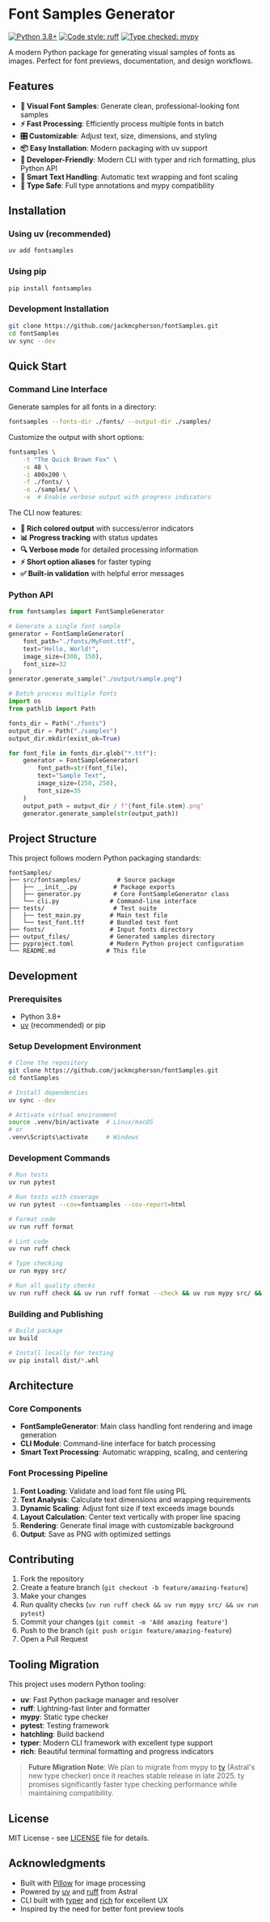 # Font Samples Generator

[![Python 3.8+](https://img.shields.io/badge/python-3.8+-blue.svg)](https://www.python.org/downloads/)
[![Code style: ruff](https://img.shields.io/endpoint?url=https://raw.githubusercontent.com/astral-sh/ruff/main/assets/badge/v2.json)](https://github.com/astral-sh/ruff)
[![Type checked: mypy](https://img.shields.io/badge/type--checked-mypy-blue.svg)](https://mypy-lang.org/)

A modern Python package for generating visual samples of fonts as images. Perfect for font previews, documentation, and design workflows.

## Features

- **🎨 Visual Font Samples**: Generate clean, professional-looking font samples
- **⚡ Fast Processing**: Efficiently process multiple fonts in batch
- **🎛️ Customizable**: Adjust text, size, dimensions, and styling
- **📦 Easy Installation**: Modern packaging with uv support
- **🔧 Developer-Friendly**: Modern CLI with typer and rich formatting, plus Python API
- **📐 Smart Text Handling**: Automatic text wrapping and font scaling
- **🎯 Type Safe**: Full type annotations and mypy compatibility

## Installation

### Using uv (recommended)

```bash
uv add fontsamples
```

### Using pip

```bash
pip install fontsamples
```

### Development Installation

```bash
git clone https://github.com/jackmcpherson/fontSamples.git
cd fontSamples
uv sync --dev
```

## Quick Start

### Command Line Interface

Generate samples for all fonts in a directory:

```bash
fontsamples --fonts-dir ./fonts/ --output-dir ./samples/
```

Customize the output with short options:

```bash
fontsamples \
    -t "The Quick Brown Fox" \
    -s 48 \
    -i 400x200 \
    -f ./fonts/ \
    -o ./samples/ \
    -v  # Enable verbose output with progress indicators
```

The CLI now features:
- **🎨 Rich colored output** with success/error indicators
- **📊 Progress tracking** with status updates
- **🔍 Verbose mode** for detailed processing information
- **⚡ Short option aliases** for faster typing
- **✅ Built-in validation** with helpful error messages

### Python API

```python
from fontsamples import FontSampleGenerator

# Generate a single font sample
generator = FontSampleGenerator(
    font_path="./fonts/MyFont.ttf",
    text="Hello, World!",
    image_size=(300, 150),
    font_size=32
)
generator.generate_sample("./output/sample.png")

# Batch process multiple fonts
import os
from pathlib import Path

fonts_dir = Path("./fonts")
output_dir = Path("./samples")
output_dir.mkdir(exist_ok=True)

for font_file in fonts_dir.glob("*.ttf"):
    generator = FontSampleGenerator(
        font_path=str(font_file),
        text="Sample Text",
        image_size=(250, 250),
        font_size=35
    )
    output_path = output_dir / f"{font_file.stem}.png"
    generator.generate_sample(str(output_path))
```

## Project Structure

This project follows modern Python packaging standards:

```
fontSamples/
├── src/fontsamples/          # Source package
│   ├── __init__.py          # Package exports
│   ├── generator.py         # Core FontSampleGenerator class
│   └── cli.py              # Command-line interface
├── tests/                   # Test suite
│   ├── test_main.py        # Main test file
│   └── test_font.ttf       # Bundled test font
├── fonts/                  # Input fonts directory
├── output_files/           # Generated samples directory
├── pyproject.toml          # Modern Python project configuration
└── README.md              # This file
```

## Development

### Prerequisites

- Python 3.8+
- [uv](https://docs.astral.sh/uv/) (recommended) or pip

### Setup Development Environment

```bash
# Clone the repository
git clone https://github.com/jackmcpherson/fontSamples.git
cd fontSamples

# Install dependencies
uv sync --dev

# Activate virtual environment
source .venv/bin/activate  # Linux/macOS
# or
.venv\Scripts\activate     # Windows
```

### Development Commands

```bash
# Run tests
uv run pytest

# Run tests with coverage
uv run pytest --cov=fontsamples --cov-report=html

# Format code
uv run ruff format

# Lint code
uv run ruff check

# Type checking
uv run mypy src/

# Run all quality checks
uv run ruff check && uv run ruff format --check && uv run mypy src/ && uv run pytest
```

### Building and Publishing

```bash
# Build package
uv build

# Install locally for testing
uv pip install dist/*.whl
```

## Architecture

### Core Components

- **FontSampleGenerator**: Main class handling font rendering and image generation
- **CLI Module**: Command-line interface for batch processing
- **Smart Text Processing**: Automatic wrapping, scaling, and centering

### Font Processing Pipeline

1. **Font Loading**: Validate and load font file using PIL
2. **Text Analysis**: Calculate text dimensions and wrapping requirements
3. **Dynamic Scaling**: Adjust font size if text exceeds image bounds
4. **Layout Calculation**: Center text vertically with proper line spacing
5. **Rendering**: Generate final image with customizable background
6. **Output**: Save as PNG with optimized settings

## Contributing

1. Fork the repository
2. Create a feature branch (`git checkout -b feature/amazing-feature`)
3. Make your changes
4. Run quality checks (`uv run ruff check && uv run mypy src/ && uv run pytest`)
5. Commit your changes (`git commit -m 'Add amazing feature'`)
6. Push to the branch (`git push origin feature/amazing-feature`)
7. Open a Pull Request

## Tooling Migration

This project uses modern Python tooling:

- **uv**: Fast Python package manager and resolver
- **ruff**: Lightning-fast linter and formatter
- **mypy**: Static type checker
- **pytest**: Testing framework
- **hatchling**: Build backend
- **typer**: Modern CLI framework with excellent type support
- **rich**: Beautiful terminal formatting and progress indicators

> **Future Migration Note**: We plan to migrate from mypy to [ty](https://github.com/astral-sh/ty) (Astral's new type checker) once it reaches stable release in late 2025. ty promises significantly faster type checking performance while maintaining compatibility.

## License

MIT License - see [LICENSE](LICENSE) file for details.

## Acknowledgments

- Built with [Pillow](https://python-pillow.org/) for image processing
- Powered by [uv](https://docs.astral.sh/uv/) and [ruff](https://docs.astral.sh/ruff/) from Astral
- CLI built with [typer](https://typer.tiangolo.com/) and [rich](https://rich.readthedocs.io/) for excellent UX
- Inspired by the need for better font preview tools